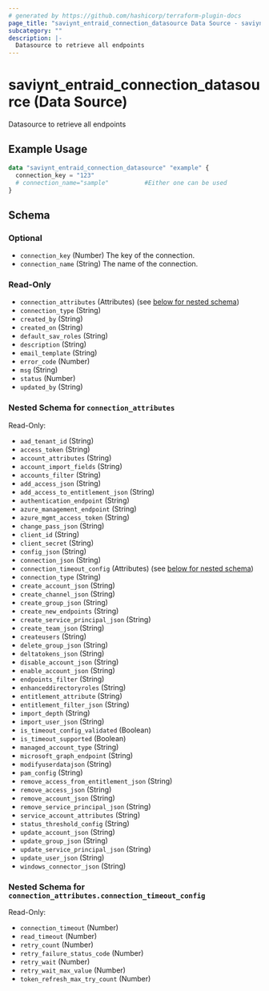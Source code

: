 ```yaml
---
# generated by https://github.com/hashicorp/terraform-plugin-docs
page_title: "saviynt_entraid_connection_datasource Data Source - saviynt"
subcategory: ""
description: |-
  Datasource to retrieve all endpoints
---
```


# saviynt_entraid_connection_datasource (Data Source)

Datasource to retrieve all endpoints

## Example Usage

```terraform
data "saviynt_entraid_connection_datasource" "example" {
  connection_key = "123"
  # connection_name="sample"          #Either one can be used
}
```

<!-- schema generated by tfplugindocs -->
## Schema

### Optional

- `connection_key` (Number) The key of the connection.
- `connection_name` (String) The name of the connection.

### Read-Only

- `connection_attributes` (Attributes) (see [below for nested schema](#nestedatt--connection_attributes))
- `connection_type` (String)
- `created_by` (String)
- `created_on` (String)
- `default_sav_roles` (String)
- `description` (String)
- `email_template` (String)
- `error_code` (Number)
- `msg` (String)
- `status` (Number)
- `updated_by` (String)

<a id="nestedatt--connection_attributes"></a>
### Nested Schema for `connection_attributes`

Read-Only:

- `aad_tenant_id` (String)
- `access_token` (String)
- `account_attributes` (String)
- `account_import_fields` (String)
- `accounts_filter` (String)
- `add_access_json` (String)
- `add_access_to_entitlement_json` (String)
- `authentication_endpoint` (String)
- `azure_management_endpoint` (String)
- `azure_mgmt_access_token` (String)
- `change_pass_json` (String)
- `client_id` (String)
- `client_secret` (String)
- `config_json` (String)
- `connection_json` (String)
- `connection_timeout_config` (Attributes) (see [below for nested schema](#nestedatt--connection_attributes--connection_timeout_config))
- `connection_type` (String)
- `create_account_json` (String)
- `create_channel_json` (String)
- `create_group_json` (String)
- `create_new_endpoints` (String)
- `create_service_principal_json` (String)
- `create_team_json` (String)
- `createusers` (String)
- `delete_group_json` (String)
- `deltatokens_json` (String)
- `disable_account_json` (String)
- `enable_account_json` (String)
- `endpoints_filter` (String)
- `enhanceddirectoryroles` (String)
- `entitlement_attribute` (String)
- `entitlement_filter_json` (String)
- `import_depth` (String)
- `import_user_json` (String)
- `is_timeout_config_validated` (Boolean)
- `is_timeout_supported` (Boolean)
- `managed_account_type` (String)
- `microsoft_graph_endpoint` (String)
- `modifyuserdatajson` (String)
- `pam_config` (String)
- `remove_access_from_entitlement_json` (String)
- `remove_access_json` (String)
- `remove_account_json` (String)
- `remove_service_principal_json` (String)
- `service_account_attributes` (String)
- `status_threshold_config` (String)
- `update_account_json` (String)
- `update_group_json` (String)
- `update_service_principal_json` (String)
- `update_user_json` (String)
- `windows_connector_json` (String)

<a id="nestedatt--connection_attributes--connection_timeout_config"></a>
### Nested Schema for `connection_attributes.connection_timeout_config`

Read-Only:

- `connection_timeout` (Number)
- `read_timeout` (Number)
- `retry_count` (Number)
- `retry_failure_status_code` (Number)
- `retry_wait` (Number)
- `retry_wait_max_value` (Number)
- `token_refresh_max_try_count` (Number)
